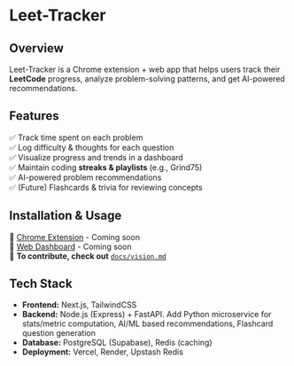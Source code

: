 # Leet-Tracker

## Overview
Leet-Tracker is a Chrome extension + web app that helps users track their **LeetCode** progress, analyze problem-solving patterns, and get AI-powered recommendations.

## Features
✅ Track time spent on each problem  
✅ Log difficulty & thoughts for each question  
✅ Visualize progress and trends in a dashboard  
✅ Maintain coding **streaks & playlists** (e.g., Grind75)  
✅ AI-powered problem recommendations  
✅ (Future) Flashcards & trivia for reviewing concepts  

## Installation & Usage
🔹 [Chrome Extension](#) - Coming soon  
🔹 [Web Dashboard](#) - Coming soon  
🔹 **To contribute, check out** [`docs/vision.md`](docs/vision.md)

## Tech Stack
- **Frontend:** Next.js, TailwindCSS
- **Backend:** Node.js (Express) + FastAPI. Add Python microservice for stats/metric computation, AI/ML based recommendations, Flashcard question generation
- **Database:** PostgreSQL (Supabase), Redis (caching)
- **Deployment:** Vercel, Render, Upstash Redis
